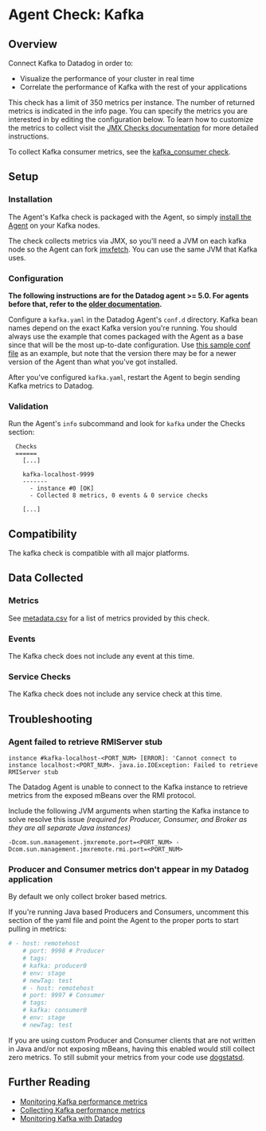 # Agent Check: Kafka

## Overview

Connect Kafka to Datadog in order to:

* Visualize the performance of your cluster in real time
* Correlate the performance of Kafka with the rest of your applications

This check has a limit of 350 metrics per instance. The number of returned metrics is indicated in the info page. You can specify the metrics you are interested in by editing the configuration below. To learn how to customize the metrics to collect visit the [JMX Checks documentation](/integrations/java) for more detailed instructions.

To collect Kafka consumer metrics, see the [kafka_consumer check](https://docs.datadoghq.com/integrations/kafka_consumer/).

## Setup
### Installation

The Agent's Kafka check is packaged with the Agent, so simply [install the Agent](https://app.datadoghq.com/account/settings#agent) on your Kafka nodes.

The check collects metrics via JMX, so you'll need a JVM on each kafka node so the Agent can fork [jmxfetch](https://github.com/DataDog/jmxfetch). You can use the same JVM that Kafka uses.

### Configuration

**The following instructions are for the Datadog agent >= 5.0. For agents before that, refer to the [older documentation](https://github.com/DataDog/dd-agent/wiki/Deprecated-instructions-to-install-python-dependencies-for-the-Datadog-Agent).**

Configure a `kafka.yaml` in the Datadog Agent's `conf.d` directory. Kafka bean names depend on the exact Kafka version you're running. You should always use the example that comes packaged with the Agent as a base since that will be the most up-to-date configuration. Use [this sample conf file](https://github.com/DataDog/integrations-core/blob/master/kafka/conf.yaml.example) as an example, but note that the version there may be for a newer version of the Agent than what you've got installed.

After you've configured `kafka.yaml`, restart the Agent to begin sending Kafka metrics to Datadog.

### Validation

Run the Agent's `info` subcommand and look for `kafka` under the Checks section:

```
  Checks
  ======
    [...]

    kafka-localhost-9999
    -------
      - instance #0 [OK]
      - Collected 8 metrics, 0 events & 0 service checks

    [...]
```

## Compatibility

The kafka check is compatible with all major platforms.

## Data Collected
### Metrics
See [metadata.csv](https://github.com/DataDog/integrations-core/blob/master/kafka/metadata.csv) for a list of metrics provided by this check.

### Events
The Kafka check does not include any event at this time.

### Service Checks
The Kafka check does not include any service check at this time.



## Troubleshooting
### Agent failed to retrieve RMIServer stub

```
instance #kafka-localhost-<PORT_NUM> [ERROR]: 'Cannot connect to instance localhost:<PORT_NUM>. java.io.IOException: Failed to retrieve RMIServer stub
```

The Datadog Agent is unable to connect to the Kafka instance to retrieve metrics from the exposed mBeans over the RMI protocol.

Include the following JVM arguments when starting the Kafka instance to solve resolve this issue *(required for Producer, Consumer, and Broker as they are all separate Java instances)*

```
-Dcom.sun.management.jmxremote.port=<PORT_NUM> -Dcom.sun.management.jmxremote.rmi.port=<PORT_NUM>
```

### Producer and Consumer metrics don't appear in my Datadog application
By default we only collect broker based metrics. 

If you're running Java based Producers and Consumers, uncomment this section of the yaml file and point the Agent to the proper ports to start pulling in metrics:

```yaml
# - host: remotehost
    # port: 9998 # Producer
    # tags:
    # kafka: producer0
    # env: stage
    # newTag: test
    # - host: remotehost
    # port: 9997 # Consumer
    # tags:
    # kafka: consumer0
    # env: stage
    # newTag: test
```

If you are using custom Producer and Consumer clients that are not written in Java and/or not exposing mBeans, having this enabled would still collect zero metrics. To still submit your metrics from your code use [dogstatsd](https://docs.datadoghq.com/guides/dogstatsd/).

## Further Reading

* [Monitoring Kafka performance metrics](https://www.datadoghq.com/blog/monitoring-kafka-performance-metrics/)
* [Collecting Kafka performance metrics](https://www.datadoghq.com/blog/collecting-kafka-performance-metrics/)
* [Monitoring Kafka with Datadog](https://www.datadoghq.com/blog/monitor-kafka-with-datadog/)